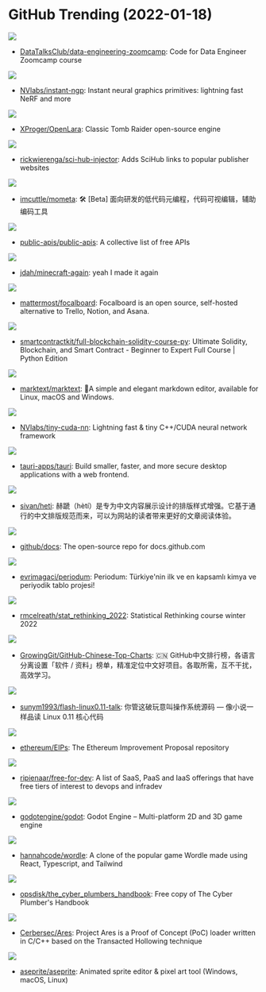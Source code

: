 # GitHub Trending (2022-01-18)

![](https://img.shields.io/badge/Jupyter%20Notebook-New%20456-green?style=flat-square&logo=appveyor)
- [DataTalksClub/data-engineering-zoomcamp](https://github.com/DataTalksClub/data-engineering-zoomcamp): Code for Data Engineer Zoomcamp course

![](https://img.shields.io/badge/Cuda-New%20464-green?style=flat-square&logo=appveyor)
- [NVlabs/instant-ngp](https://github.com/NVlabs/instant-ngp): Instant neural graphics primitives: lightning fast NeRF and more

![](https://img.shields.io/badge/C-New%20216-green?style=flat-square&logo=appveyor)
- [XProger/OpenLara](https://github.com/XProger/OpenLara): Classic Tomb Raider open-source engine

![](https://img.shields.io/badge/none-New%20155-green?style=flat-square&logo=appveyor)
- [rickwierenga/sci-hub-injector](https://github.com/rickwierenga/sci-hub-injector): Adds SciHub links to popular publisher websites

![](https://img.shields.io/badge/TypeScript-New%2078-green?style=flat-square&logo=appveyor)
- [imcuttle/mometa](https://github.com/imcuttle/mometa): 🛠 [Beta] 面向研发的低代码元编程，代码可视编辑，辅助编码工具

![](https://img.shields.io/badge/Python-New%20330-green?style=flat-square&logo=appveyor)
- [public-apis/public-apis](https://github.com/public-apis/public-apis): A collective list of free APIs

![](https://img.shields.io/badge/C-New%2096-green?style=flat-square&logo=appveyor)
- [jdah/minecraft-again](https://github.com/jdah/minecraft-again): yeah I made it again

![](https://img.shields.io/badge/TypeScript-New%2052-green?style=flat-square&logo=appveyor)
- [mattermost/focalboard](https://github.com/mattermost/focalboard): Focalboard is an open source, self-hosted alternative to Trello, Notion, and Asana.

![](https://img.shields.io/badge/none-New%20131-green?style=flat-square&logo=appveyor)
- [smartcontractkit/full-blockchain-solidity-course-py](https://github.com/smartcontractkit/full-blockchain-solidity-course-py): Ultimate Solidity, Blockchain, and Smart Contract - Beginner to Expert Full Course | Python Edition

![](https://img.shields.io/badge/JavaScript-New%20176-green?style=flat-square&logo=appveyor)
- [marktext/marktext](https://github.com/marktext/marktext): 📝A simple and elegant markdown editor, available for Linux, macOS and Windows.

![](https://img.shields.io/badge/C%2B%2B-New%2028-green?style=flat-square&logo=appveyor)
- [NVlabs/tiny-cuda-nn](https://github.com/NVlabs/tiny-cuda-nn): Lightning fast & tiny C++/CUDA neural network framework

![](https://img.shields.io/badge/Rust-New%20151-green?style=flat-square&logo=appveyor)
- [tauri-apps/tauri](https://github.com/tauri-apps/tauri): Build smaller, faster, and more secure desktop applications with a web frontend.

![](https://img.shields.io/badge/SCSS-New%20728-green?style=flat-square&logo=appveyor)
- [sivan/heti](https://github.com/sivan/heti): 赫蹏（hètí）是专为中文内容展示设计的排版样式增强。它基于通行的中文排版规范而来，可以为网站的读者带来更好的文章阅读体验。

![](https://img.shields.io/badge/JavaScript-New%2063-green?style=flat-square&logo=appveyor)
- [github/docs](https://github.com/github/docs): The open-source repo for docs.github.com

![](https://img.shields.io/badge/Vue-New%2029-green?style=flat-square&logo=appveyor)
- [evrimagaci/periodum](https://github.com/evrimagaci/periodum): Periodum: Türkiye'nin ilk ve en kapsamlı kimya ve periyodik tablo projesi!

![](https://img.shields.io/badge/R-New%20206-green?style=flat-square&logo=appveyor)
- [rmcelreath/stat_rethinking_2022](https://github.com/rmcelreath/stat_rethinking_2022): Statistical Rethinking course winter 2022

![](https://img.shields.io/badge/Java-New%20157-green?style=flat-square&logo=appveyor)
- [GrowingGit/GitHub-Chinese-Top-Charts](https://github.com/GrowingGit/GitHub-Chinese-Top-Charts): 🇨🇳 GitHub中文排行榜，各语言分离设置「软件 / 资料」榜单，精准定位中文好项目。各取所需，互不干扰，高效学习。

![](https://img.shields.io/badge/C-New%20241-green?style=flat-square&logo=appveyor)
- [sunym1993/flash-linux0.11-talk](https://github.com/sunym1993/flash-linux0.11-talk): 你管这破玩意叫操作系统源码 — 像小说一样品读 Linux 0.11 核心代码

![](https://img.shields.io/badge/Solidity-New%2051-green?style=flat-square&logo=appveyor)
- [ethereum/EIPs](https://github.com/ethereum/EIPs): The Ethereum Improvement Proposal repository

![](https://img.shields.io/badge/HTML-New%20140-green?style=flat-square&logo=appveyor)
- [ripienaar/free-for-dev](https://github.com/ripienaar/free-for-dev): A list of SaaS, PaaS and IaaS offerings that have free tiers of interest to devops and infradev

![](https://img.shields.io/badge/C%2B%2B-New%2097-green?style=flat-square&logo=appveyor)
- [godotengine/godot](https://github.com/godotengine/godot): Godot Engine – Multi-platform 2D and 3D game engine

![](https://img.shields.io/badge/TypeScript-New%2029-green?style=flat-square&logo=appveyor)
- [hannahcode/wordle](https://github.com/hannahcode/wordle): A clone of the popular game Wordle made using React, Typescript, and Tailwind

![](https://img.shields.io/badge/none-New%20256-green?style=flat-square&logo=appveyor)
- [opsdisk/the_cyber_plumbers_handbook](https://github.com/opsdisk/the_cyber_plumbers_handbook): Free copy of The Cyber Plumber's Handbook

![](https://img.shields.io/badge/C-New%2023-green?style=flat-square&logo=appveyor)
- [Cerbersec/Ares](https://github.com/Cerbersec/Ares): Project Ares is a Proof of Concept (PoC) loader written in C/C++ based on the Transacted Hollowing technique

![](https://img.shields.io/badge/C%2B%2B-New%20132-green?style=flat-square&logo=appveyor)
- [aseprite/aseprite](https://github.com/aseprite/aseprite): Animated sprite editor & pixel art tool (Windows, macOS, Linux)

